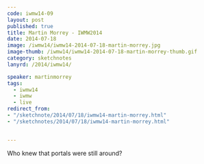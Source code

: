 ```yaml
---
code: iwmw14-09
layout: post
published: true
title: Martin Morrey - IWMW2014
date: 2014-07-18
image: /iwmw14/iwmw14-2014-07-18-martin-morrey.jpg
image-thumb: /iwmw14/iwmw14-2014-07-18-martin-morrey-thumb.gif
category: sketchnotes
lanyrd: /2014/iwmw14/

speaker: martinmorrey
tags:
  - iwmw14
  - iwmw
  - live
redirect_from:
- "/sketchnote/2014/07/18/iwmw14-martin-morrey.html"
- "/sketchnotes/2014/07/18/iwmw14-martin-morrey.html"


---
```


Who knew that portals were still around?
